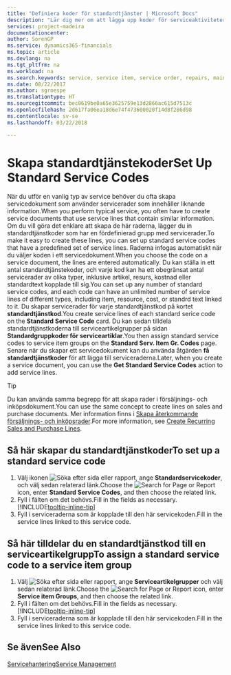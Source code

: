 ```yaml
---
title: "Definiera koder för standardtjänster | Microsoft Docs"
description: "Lär dig mer om att lägga upp koder för serviceaktiviteter som du utför ofta."
services: project-madeira
documentationcenter: 
author: SorenGP
ms.service: dynamics365-financials
ms.topic: article
ms.devlang: na
ms.tgt_pltfrm: na
ms.workload: na
ms.search.keywords: service, service item, service order, repairs, maintenance
ms.date: 08/22/2017
ms.author: sgroespe
ms.translationtype: HT
ms.sourcegitcommit: bec0619be0a65e3625759e13d2866ac615d7513c
ms.openlocfilehash: 2d617fa06ea18d6e74f473600020f14d8f286d98
ms.contentlocale: sv-se
ms.lasthandoff: 03/22/2018

---
```


# <a name="set-up-standard-service-codes"></a><span data-ttu-id="13a5a-103">Skapa standardtjänstekoder</span><span class="sxs-lookup"><span data-stu-id="13a5a-103">Set Up Standard Service Codes</span></span>
<span data-ttu-id="13a5a-104">När du utför en vanlig typ av service behöver du ofta skapa servicedokument som använder servicerader som innehåller liknande information.</span><span class="sxs-lookup"><span data-stu-id="13a5a-104">When you perform typical service, you often have to create service documents that use service lines that contain similar information.</span></span> <span data-ttu-id="13a5a-105">Om du vill göra det enklare att skapa de här raderna, lägger du in standardtjänstkoder som har en fördefinierad grupp med servicerader.</span><span class="sxs-lookup"><span data-stu-id="13a5a-105">To make it easy to create these lines, you can set up standard service codes that have a predefined set of service lines.</span></span> <span data-ttu-id="13a5a-106">Raderna infogas automatiskt när du väljer koden i ett servicedokument.</span><span class="sxs-lookup"><span data-stu-id="13a5a-106">When you choose the code on a service document, the lines are entered automatically.</span></span> <span data-ttu-id="13a5a-107">Du kan ställa in ett antal standardtjänstekoder, och varje kod kan ha ett obegränsat antal servicerader av olika typer, inklusive artikel, resurs, kostnad eller standardtext kopplade till sig.</span><span class="sxs-lookup"><span data-stu-id="13a5a-107">You can set up any number of standard service codes, and each code can have an unlimited number of service lines of different types, including item, resource, cost, or standrd text linked to it.</span></span> <span data-ttu-id="13a5a-108">Du skapar servicerader för varje standardtjänstkod på kortet **standardtjänstkod**.</span><span class="sxs-lookup"><span data-stu-id="13a5a-108">You create service lines of each standard serice code on the **Standard Service Code** card.</span></span> <span data-ttu-id="13a5a-109">Du kan sedan tilldela standardtjänstkoderna till serviceartikelgrupper på sidan **Standardgruppkoder för serviceartiklar**.</span><span class="sxs-lookup"><span data-stu-id="13a5a-109">You then assign standard service codes to service item groups on the **Standard Serv. Item Gr. Codes** page.</span></span> <span data-ttu-id="13a5a-110">Senare när du skapar ett servicedokument kan du använda åtgärden **få standardtjänstkoder** för att lägga till serviceraderna.</span><span class="sxs-lookup"><span data-stu-id="13a5a-110">Later, when you create a service document, you can use the **Get Standard Service Codes** action to add service lines.</span></span>  
  
> [!Tip]
>  <span data-ttu-id="13a5a-111">Du kan använda samma begrepp för att skapa rader i försäljnings- och inköpsdokument.</span><span class="sxs-lookup"><span data-stu-id="13a5a-111">You can use the same concept to create lines on sales and purchase documents.</span></span> <span data-ttu-id="13a5a-112">Mer information finns i [Skapa återkommande försäljnings- och inköpsrader](sales-how-work-standard-lines.md).</span><span class="sxs-lookup"><span data-stu-id="13a5a-112">For more information, see [Create Recurring Sales and Purchase Lines](sales-how-work-standard-lines.md).</span></span>    
  
## <a name="to-set-up-a-standard-service-code"></a><span data-ttu-id="13a5a-113">Så här skapar du standardtjänstkoder</span><span class="sxs-lookup"><span data-stu-id="13a5a-113">To set up a standard service code</span></span>    
1. <span data-ttu-id="13a5a-114">Välj ikonen ![Söka efter sida eller rapport](media/ui-search/search_small.png "Ikonen Söka efter sida eller rapport"), ange **Standardservicekoder**, och välj sedan relaterad länk.</span><span class="sxs-lookup"><span data-stu-id="13a5a-114">Choose the ![Search for Page or Report](media/ui-search/search_small.png "Search for Page or Report icon") icon, enter **Standard Service Codes**, and then choose the related link.</span></span>  
2. <span data-ttu-id="13a5a-115">Fyll i fälten om det behövs.</span><span class="sxs-lookup"><span data-stu-id="13a5a-115">Fill in the fields as necessary.</span></span> [!INCLUDE[tooltip-inline-tip](includes/tooltip-inline-tip_md.md)]  
4. <span data-ttu-id="13a5a-116">Fyll i serviceraderna som är kopplade till den här servicekoden.</span><span class="sxs-lookup"><span data-stu-id="13a5a-116">Fill in the service lines linked to this service code.</span></span>  

## <a name="to-assign-a-standard-service-code-to-a-service-item-group"></a><span data-ttu-id="13a5a-117">Så här tilldelar du en standardtjänstkod till en serviceartikelgrupp</span><span class="sxs-lookup"><span data-stu-id="13a5a-117">To assign a standard service code to a service item group</span></span>
1. <span data-ttu-id="13a5a-118">Välj ![Söka efter sida eller rapport](media/ui-search/search_small.png "Ikonen Söka efter sida eller rapport"), ange **Serviceartikelgrupper** och välj sedan relaterad länk.</span><span class="sxs-lookup"><span data-stu-id="13a5a-118">Choose the ![Search for Page or Report](media/ui-search/search_small.png "Search for Page or Report icon") icon, enter **Service item Groups**, and then choose the related link.</span></span>  
2. <span data-ttu-id="13a5a-119">Fyll i fälten om det behövs.</span><span class="sxs-lookup"><span data-stu-id="13a5a-119">Fill in the fields as necessary.</span></span> [!INCLUDE[tooltip-inline-tip](includes/tooltip-inline-tip_md.md)]
3. <span data-ttu-id="13a5a-120">Fyll i serviceraderna som är kopplade till den här servicekoden.</span><span class="sxs-lookup"><span data-stu-id="13a5a-120">Fill in the service lines linked to this service code.</span></span>  

## <a name="see-also"></a><span data-ttu-id="13a5a-121">Se även</span><span class="sxs-lookup"><span data-stu-id="13a5a-121">See Also</span></span>
[<span data-ttu-id="13a5a-122">Servicehantering</span><span class="sxs-lookup"><span data-stu-id="13a5a-122">Service Management</span></span>](service-service.md)
